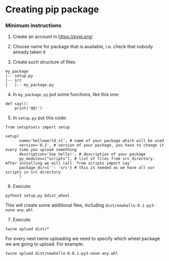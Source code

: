 # Creating pip package

### Minimum instructions

1. Create an account in https://pypi.org/

2. Choose name for package that is available, i.e. check that nobody already taken it

3. Create such structure of files:

```
my_package
|-- setup.py
|-- src
|   |-- my_package.py
```

4. In `my_package.py` put some functions, like this one:

```
def say():
	print('QQ!')
```

5. In `setup.py` put this code:

```
from setuptools import setup

setup(
      name='helloworld_v1', # name of your package which will be used 
      version='0.1', # version of your package, you have to change it every time you upload something 
      description='Say hello!', # description of your package
      py_modules=["scripts"], # list of files from src directory. After installing we will call `from scripts import say`
      package_dir={'': 'src'} # this is needed as we have all our scripts in src directory
      )

```

6. Execute: 

``` python3 setup.py bdist_wheel ```

This will create some additional files, including `dist/newhello-0.1-py3-none-any.whl`

7. Execute:

``` twine upload dist/* ```

For every next twine uploading we need to specify which wheel package we are going to upload. For example: 

`twine upload dist/newhello-0.0.1-py3-none-any.whl`
